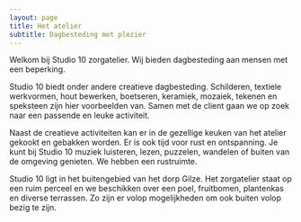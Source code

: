 ```yaml
---
layout: page
title: Het atelier
subtitle: Dagbesteding met plezier
---
```


Welkom bij Studio 10 zorgatelier. Wij bieden dagbesteding aan mensen met een beperking.

Studio 10 biedt onder andere creatieve dagbesteding. Schilderen, textiele werkvormen, hout bewerken, boetseren, keramiek, mozaiek, tekenen en speksteen zijn hier voorbeelden van. Samen met de client gaan we op zoek naar een passende en leuke activiteit. 

Naast de creatieve activiteiten kan er in de gezellige keuken van het atelier gekookt en gebakken worden. Er is ook tijd voor rust en ontspanning. Je kunt bij Studio 10 muziek luisteren, lezen, puzzelen, wandelen of buiten van de omgeving genieten. We hebben een rustruimte.

Studio 10 ligt in het buitengebied van het dorp Gilze. Het zorgatelier staat op een ruim perceel en we beschikken over een poel, fruitbomen, plantenkas en diverse terrassen. Zo zijn er volop mogelijkheden om ook buiten volop bezig te zijn.
